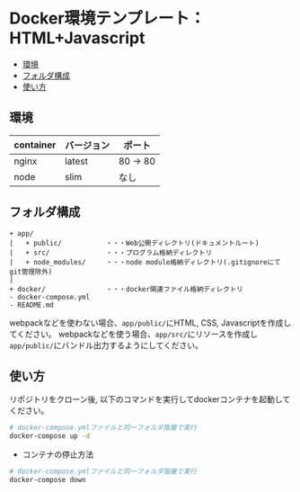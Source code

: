 Docker環境テンプレート：HTML+Javascript
====================

<!-- @import "[TOC]" {cmd="toc" depthFrom=1 depthTo=6 orderedList=false} -->

<!-- code_chunk_output -->

- [環境](#環境)
- [フォルダ構成](#フォルダ構成)
- [使い方](#使い方)

<!-- /code_chunk_output -->

## 環境

| container | バージョン |  ポート  |
| --------- | ---------- | -------- |
| nginx     | latest     | 80 -> 80 |
| node      | slim       | なし     |

## フォルダ構成

```
+ app/
|   + public/           ・・・Web公開ディレクトリ(ドキュメントルート)
|   + src/              ・・・プログラム格納ディレクトリ
|   + node_modules/     ・・・node module格納ディレクトリ(.gitignoreにてgit管理除外)
|
+ docker/               ・・・docker関連ファイル格納ディレクトリ
- docker-compose.yml
- README.md
```

webpackなどを使わない場合、`app/public/`にHTML, CSS, Javascriptを作成してください。
webpackなどを使う場合、`app/src/`にリソースを作成し`app/public/`にバンドル出力するようにしてください。


## 使い方

リポジトリをクローン後, 以下のコマンドを実行してdockerコンテナを起動してください。

```bash
# docker-compose.ymlファイルと同一フォルダ階層で実行
docker-compose up -d
```

* コンテナの停止方法

```bash
# docker-compose.ymlファイルと同一フォルダ階層で実行
docker-compose down
```
